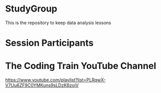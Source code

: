 # StudyGroup
This is the repository to keep data analysis lessons

# Session Participants

# The Coding Train YouTube Channel

https://www.youtube.com/playlist?list=PLRqwX-V7Uu6ZF9C0YMKuns9sLDzK6zoiV


